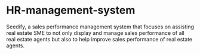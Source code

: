 # HR-management-system
Seedify, a sales performance management system that focuses on assisting real estate SME to not only display and manage sales performance of all real estate agents but also to help improve sales performance of real estate agents.
